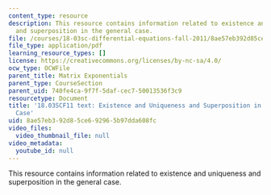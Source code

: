 ```yaml
---
content_type: resource
description: This resource contains information related to existence and uniqueness
  and superposition in the general case.
file: /courses/18-03sc-differential-equations-fall-2011/8ae57eb392d85ce692965b97dda608fc_MIT18_03SCF11_s35_4text.pdf
file_type: application/pdf
learning_resource_types: []
license: https://creativecommons.org/licenses/by-nc-sa/4.0/
ocw_type: OCWFile
parent_title: Matrix Exponentials
parent_type: CourseSection
parent_uid: 740fe4ca-9f7f-5daf-cec7-50013536f3c9
resourcetype: Document
title: '18.03SCF11 text: Existence and Uniqueness and Superposition in the General
  Case'
uid: 8ae57eb3-92d8-5ce6-9296-5b97dda608fc
video_files:
  video_thumbnail_file: null
video_metadata:
  youtube_id: null
---
```

This resource contains information related to existence and uniqueness and superposition in the general case.